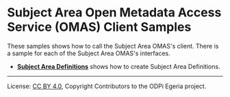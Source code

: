 <!-- SPDX-License-Identifier: CC-BY-4.0 -->
<!-- Copyright Contributors to the ODPi Egeria project. -->

# Subject Area Open Metadata Access Service (OMAS) Client Samples

These samples shows how to call the Subject Area OMAS's client.
There is a sample for each of the Subject Area OMAS's interfaces.

* **[Subject Area Definitions](Subject-Area-Definitions-creation.md)** shows how to create Subject Area Definitions. 



----
License: [CC BY 4.0](https://creativecommons.org/licenses/by/4.0/),
Copyright Contributors to the ODPi Egeria project.
